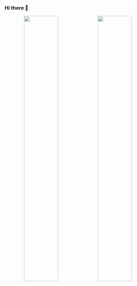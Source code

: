 ### Hi there 👋

<!--
**Akmal76/Akmal76** is a ✨ _special_ ✨ repository because its `README.md` (this file) appears on your GitHub profile.

Here are some ideas to get you started:

- 🔭 I’m currently working on ...
- 🌱 I’m currently learning ...
- 👯 I’m looking to collaborate on ...
- 🤔 I’m looking for help with ...
- 💬 Ask me about ...
- 📫 How to reach me: ...
- 😄 Pronouns: ...
- ⚡ Fun fact: ...
-->

<div align="center">
<img align="left" width="47%" src="https://github-readme-stats.vercel.app/api?username=Akmal76&show_icons=true&theme=radical"/>

<img align="left" width="47%" src="https://github-readme-stats.vercel.app/api/top-langs/?username=Akmal76&layout=compact&theme=radical"/>
</div>
